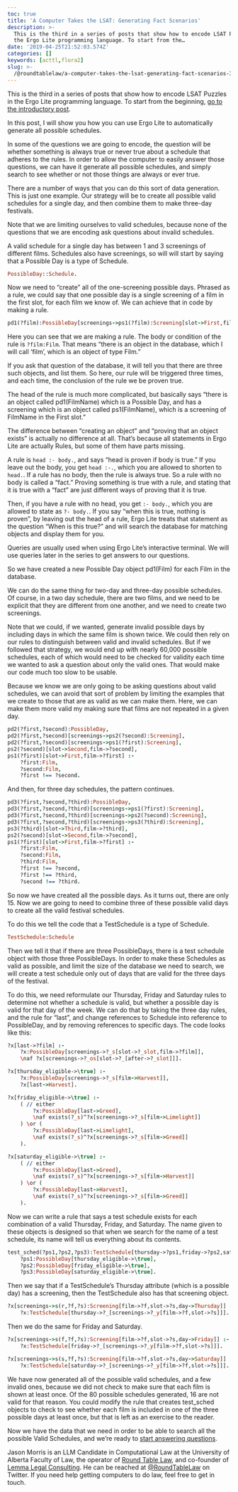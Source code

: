 ```yaml
---
toc: true
title: 'A Computer Takes the LSAT: Generating Fact Scenarios'
description: >-
  This is the third in a series of posts that show how to encode LSAT Puzzles in
  the Ergo Lite programming language. To start from the…
date: '2019-04-25T21:52:03.574Z'
categories: []
keywords: [acttl,flora2]
slug: >-
  /@roundtablelaw/a-computer-takes-the-lsat-generating-fact-scenarios-3a52fd6fe908
---
```


This is the third in a series of posts that show how to encode LSAT Puzzles in the Ergo Lite programming language. To start from the beginning, [go to the introductory post](https://medium.com/@jason_90344/a-computer-takes-the-lsat-introduction-3a65fd8b982).

In this post, I will show you how you can use Ergo Lite to automatically generate all possible schedules.

In some of the questions we are going to encode, the question will be whether something is always true or never true about a schedule that adheres to the rules. In order to allow the computer to easily answer those questions, we can have it generate all possible schedules, and simply search to see whether or not those things are always or ever true.

There are a number of ways that you can do this sort of data generation. This is just one example. Our strategy will be to create all possible valid schedules for a single day, and then combine them to make three-day festivals.

Note that we are limiting ourselves to valid schedules, because none of the questions that we are encoding ask questions about invalid schedules.

A valid schedule for a single day has between 1 and 3 screenings of different films. Schedules also have screenings, so will will start by saying that a Possible Day is a type of Schedule.

```prolog
PossibleDay::Schedule.
```

Now we need to “create” all of the one-screening possible days. Phrased as a rule, we could say that one possible day is a single screening of a film in the first slot, for each film we know of. We can achieve that in code by making a rule.
```prolog
pd1(?film):PossibleDay[screenings->ps1(?film):Screening[slot->First,film->?film]] :- ?film:Film.
```
Here you can see that we are making a rule. The body or condition of the rule is `?film:Film`. That means “there is an object in the database, which I will call ‘film’, which is an object of type Film.”

If you ask that question of the database, it will tell you that there are three such objects, and list them. So here, our rule will be triggered three times, and each time, the conclusion of the rule we be proven true.

The head of the rule is much more complicated, but basically says “there is an object called pd1(FilmName) which is a Possible Day, and has a screening which is an object called ps1(FilmName), which is a screening of FilmName in the First slot.”

The difference between “creating an object” and “proving that an object exists” is actually no difference at all. That’s because all statements in Ergo Lite are actually Rules, but some of them have parts missing.

A rule is `head :- body.`, and says “head is proven if body is true.” If you leave out the body, you get `head :-.`, which you are allowed to shorten to `head.`. If a rule has no body, then the rule is always true. So a rule with no body is called a “fact.” Proving something is true with a rule, and stating that it is true with a “fact” are just different ways of proving that it is true.

Then, if you have a rule with no head, you get `:- body.`, which you are allowed to state as `?- body.`. If you say “when this is true, nothing is proven”, by leaving out the head of a rule, Ergo Lite treats that statement as the question “When is this true?” and will search the database for matching objects and display them for you.

Queries are usually used when using Ergo Lite’s interactive terminal. We will use queries later in the series to get answers to our questions.

So we have created a new Possible Day object pd1(Film) for each Film in the database.

We can do the same thing for two-day and three-day possible schedules. Of course, in a two day schedule, there are two films, and we need to be explicit that they are different from one another, and we need to create two screenings.

Note that we could, if we wanted, generate invalid possible days by including days in which the same film is shown twice. We could then rely on our rules to distinguish between valid and invalid schedules. But if we followed that strategy, we would end up with nearly 60,000 possible schedules, each of which would need to be checked for validity each time we wanted to ask a question about only the valid ones. That would make our code much too slow to be usable.

Because we know we are only going to be asking questions about valid schedules, we can avoid that sort of problem by limiting the examples that we create to those that are as valid as we can make them. Here, we can make them more valid my making sure that films are not repeated in a given day.
```prolog
pd2(?first,?second):PossibleDay,  
pd2(?first,?second)[screenings->ps2(?second):Screening],  
pd2(?first,?second)[screenings->ps1(?first):Screening],  
ps2(?second)[slot->Second,film->?second],  
ps1(?first)[slot->First,film->?first] :-  
    ?first:Film,  
    ?second:Film,  
    ?first !== ?second.
```
And then, for three day schedules, the pattern continues.
```prolog
pd3(?first,?second,?third):PossibleDay,  
pd3(?first,?second,?third)[screenings->ps1(?first):Screening],  
pd3(?first,?second,?third)[screenings->ps2(?second):Screening],  
pd3(?first,?second,?third)[screenings->ps3(?third):Screening],  
ps3(?third)[slot->Third,film->?third],  
ps2(?second)[slot->Second,film->?second],  
ps1(?first)[slot->First,film->?first] :-  
    ?first:Film,  
    ?second:Film,  
    ?third:Film,  
    ?first !== ?second,  
    ?first !== ?third,  
    ?second !== ?third.
```
So now we have created all the possible days. As it turns out, there are only 15. Now we are going to need to combine three of these possible valid days to create all the valid festival schedules.

To do this we tell the code that a TestSchedule is a type of Schedule.
```prolog
TestSchedule:Schedule
```
Then we tell it that if there are three PossibleDays, there is a test schedule object with those three PossibleDays. In order to make these Schedules as valid as possible, and limit the size of the database we need to search, we will create a test schedule only out of days that are valid for the three days of the festival.

To do this, we need reformulate our Thursday, Friday and Saturday rules to determine not whether a schedule is valid, but whether a possible day is valid for that day of the week. We can do that by taking the three day rules, and the rule for “last”, and change references to Schedule into reference to PossibleDay, and by removing references to specific days. The code looks like this:
```prolog
?x[last->?film] :-  
    ?x:PossibleDay[screenings->?_s[slot->?_slot,film->?film]],  
    \naf ?x[screenings->?_os[slot->?_[after->?_slot]]].

?x[thursday_eligible->\true] :-  
    ?x:PossibleDay[screenings->?_s[film->Harvest]],  
    ?x[last->Harvest].

?x[friday_eligible->\true] :-  
    ( // either  
        ?x:PossibleDay[last->Greed],  
        \naf exists(?_s)^?x[screenings->?_s[film->Limelight]]  
    ) \or (  
        ?x:PossibleDay[last->Limelight],  
        \naf exists(?_s)^?x[screenings->?_s[film->Greed]]  
    ).

?x[saturday_eligible->\true] :-  
    ( // either  
        ?x:PossibleDay[last->Greed],  
        \naf exists(?_s)^?x[screenings->?_s[film->Harvest]]  
    ) \or (  
        ?x:PossibleDay[last->Harvest],  
        \naf exists(?_s)^?x[screenings->?_s[film->Greed]]  
    ).
```
Now we can write a rule that says a test schedule exists for each combination of a valid Thursday, Friday, and Saturday. The name given to these objects is designed so that when we search for the name of a test schedule, its name will tell us everything about its contents.
```prolog
test_sched(?ps1,?ps2,?ps3):TestSchedule[thursday->?ps1,friday->?ps2,saturday->?ps3] :-  
    ?ps1:PossibleDay[thursday_eligible->\true],  
    ?ps2:PossibleDay[friday_eligible->\true],  
    ?ps3:PossibleDay[saturday_eligible->\true].
```
Then we say that if a TestSchedule’s Thursday attribute (which is a possible day) has a screening, then the TestSchedule also has that screening object.
```prolog
?x[screenings->s(r,?f,?s):Screening[film->?f,slot->?s,day->Thursday]] :-  
    ?x:TestSchedule[thursday->?_[screenings->?_y[film->?f,slot->?s]]].
```
Then we do the same for Friday and Saturday.
```prolog
?x[screenings->s(f,?f,?s):Screening[film->?f,slot->?s,day->Friday]] :-  
    ?x:TestSchedule[friday->?_[screenings->?_y[film->?f,slot->?s]]].

?x[screenings->s(s,?f,?s):Screening[film->?f,slot->?s,day->Saturday]] :-  
    ?x:TestSchedule[saturday->?_[screenings->?_y[film->?f,slot->?s]]].
```
We have now generated all of the possible valid schedules, and a few invalid ones, because we did not check to make sure that each film is shown at least once. Of the 80 possible schedules generated, 16 are not valid for that reason. You could modify the rule that creates test_sched objects to check to see whether each film is included in one of the three possible days at least once, but that is left as an exercise to the reader.

Now we have the data that we need in order to be able to search all the possible Valid Schedules, and we’re ready to [start answering questions](https://medium.com/@jason_90344/a-computer-takes-the-lsat-question-6-884c47d55b2b).

Jason Morris is an LLM Candidate in Computational Law at the University of Alberta Faculty of Law, the operator of [Round Table Law](https://www.roundtablelaw.ca), and co-founder of [Lemma Legal Consulting](https://www.lemmalegal.com). He can be reached at [@RoundTableLaw](https://www.twitter.com/RoundTableLaw) on Twitter. If you need help getting computers to do law, feel free to get in touch.